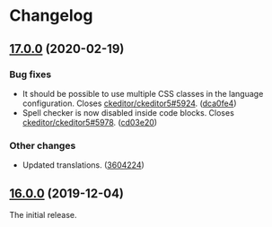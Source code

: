 Changelog
=========

## [17.0.0](https://github.com/ckeditor/ckeditor5-code-block/compare/v16.0.0...v17.0.0) (2020-02-19)

### Bug fixes

* It should be possible to use multiple CSS classes in the language configuration. Closes [ckeditor/ckeditor5#5924](https://github.com/ckeditor/ckeditor5/issues/5924). ([dca0fe4](https://github.com/ckeditor/ckeditor5-code-block/commit/dca0fe4))
* Spell checker is now disabled inside code blocks. Closes [ckeditor/ckeditor5#5978](https://github.com/ckeditor/ckeditor5/issues/5978). ([cd03e20](https://github.com/ckeditor/ckeditor5-code-block/commit/cd03e20))

### Other changes

* Updated translations. ([3604224](https://github.com/ckeditor/ckeditor5-code-block/commit/3604224))


## [16.0.0](https://github.com/ckeditor/ckeditor5-code-block/tree/v16.0.0) (2019-12-04)

The initial release.

